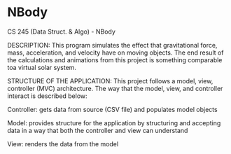 # NBody
CS 245 (Data Struct. &amp; Algo) - NBody

DESCRIPTION:
This program simulates the effect that gravitational force, mass, acceleration, and velocity have on moving objects.  The end result of the calculations and animations from this
project is something comparable toa virtual solar system.

STRUCTURE OF THE APPLICATION:
This project follows a model, view, controller (MVC) architecture.  The way that the model, view, and controller interact is described below:

Controller: gets data from source (CSV file) and populates model objects

Model: provides structure for the application by structuring and accepting data in a way that both the controller and view can understand

View: renders the data from the model 
